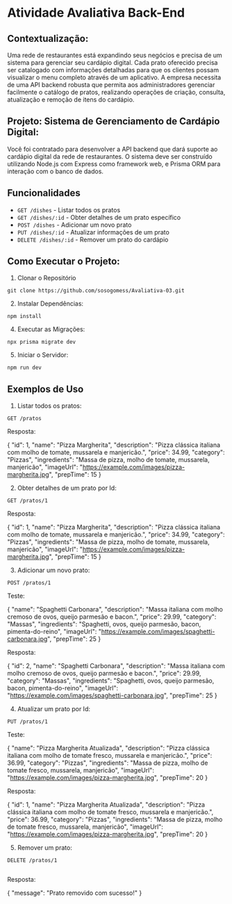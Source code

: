 # Atividade Avaliativa Back-End

## Contextualização:

Uma rede de restaurantes está expandindo seus negócios e precisa de um sistema para gerenciar seu cardápio digital. Cada prato oferecido precisa ser catalogado com informações detalhadas para que os clientes possam visualizar o menu completo através de um aplicativo. A empresa necessita de uma API backend robusta que permita aos administradores gerenciar facilmente o catálogo de pratos, realizando operações de criação, consulta, atualização e remoção de itens do cardápio.

## Projeto: Sistema de Gerenciamento de Cardápio Digital:

Você foi contratado para desenvolver a API backend que dará suporte ao cardápio digital da rede de restaurantes. O sistema deve ser construído utilizando Node.js com Express como framework web, e Prisma ORM para interação com o banco de dados.

## Funcionalidades

- `GET /dishes` - Listar todos os pratos
- `GET /dishes/:id` - Obter detalhes de um prato específico
- `POST /dishes` - Adicionar um novo prato
- `PUT /dishes/:id` - Atualizar informações de um prato
- `DELETE /dishes/:id` - Remover um prato do cardápio

## Como Executar o Projeto:

1. Clonar o Repositório


```
git clone https://github.com/sosogomess/Avaliativa-03.git

 ```
2. Instalar Dependências:

```
npm install

```

4. Executar as Migrações:

```
npx prisma migrate dev

```

5. Iniciar o Servidor:

```
npm run dev

```

## Exemplos de Uso

1. Listar todos os pratos:

```
GET /pratos

```
Resposta:

  {
    "id": 1,
    "name": "Pizza Margherita",
    "description": "Pizza clássica italiana com molho de tomate, mussarela e manjericão.",
    "price": 34.99,
    "category": "Pizzas",
    "ingredients": "Massa de pizza, molho de tomate, mussarela, manjericão",
    "imageUrl": "https://example.com/images/pizza-margherita.jpg",
    "prepTime": 15
  }

2. Obter detalhes de um prato por Id:


```
GET /pratos/1

```
Resposta:

{
  "id": 1,
  "name": "Pizza Margherita",
  "description": "Pizza clássica italiana com molho de tomate, mussarela e manjericão.",
  "price": 34.99,
  "category": "Pizzas",
  "ingredients": "Massa de pizza, molho de tomate, mussarela, manjericão",
  "imageUrl": "https://example.com/images/pizza-margherita.jpg",
  "prepTime": 15
}

3. Adicionar um novo prato:

```
POST /pratos/1

```
Teste:

{
  "name": "Spaghetti Carbonara",
  "description": "Massa italiana com molho cremoso de ovos, queijo parmesão e bacon.",
  "price": 29.99,
  "category": "Massas",
  "ingredients": "Spaghetti, ovos, queijo parmesão, bacon, pimenta-do-reino",
  "imageUrl": "https://example.com/images/spaghetti-carbonara.jpg",
  "prepTime": 25
}

Resposta:

{
  "id": 2,
  "name": "Spaghetti Carbonara",
  "description": "Massa italiana com molho cremoso de ovos, queijo parmesão e bacon.",
  "price": 29.99,
  "category": "Massas",
  "ingredients": "Spaghetti, ovos, queijo parmesão, bacon, pimenta-do-reino",
  "imageUrl": "https://example.com/images/spaghetti-carbonara.jpg",
  "prepTime": 25
}

4. Atualizar um prato por Id:

```
PUT /pratos/1

```

Teste:

{
  "name": "Pizza Margherita Atualizada",
  "description": "Pizza clássica italiana com molho de tomate fresco, mussarela e manjericão.",
  "price": 36.99,
  "category": "Pizzas",
  "ingredients": "Massa de pizza, molho de tomate fresco, mussarela, manjericão",
  "imageUrl": "https://example.com/images/pizza-margherita.jpg",
  "prepTime": 20
}

Resposta:

{
  "id": 1,
  "name": "Pizza Margherita Atualizada",
  "description": "Pizza clássica italiana com molho de tomate fresco, mussarela e manjericão.",
  "price": 36.99,
  "category": "Pizzas",
  "ingredients": "Massa de pizza, molho de tomate fresco, mussarela, manjericão",
  "imageUrl": "https://example.com/images/pizza-margherita.jpg",
  "prepTime": 20
}

5. Remover um prato:


```
DELETE /pratos/1


```
Resposta:

{
  "message": "Prato removido com sucesso!"
}
